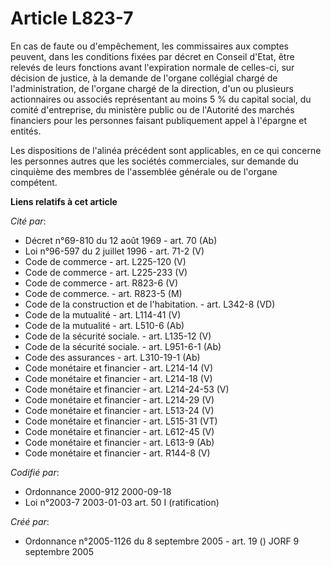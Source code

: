 # Article L823-7

En cas de faute ou d'empêchement, les commissaires aux comptes peuvent, dans les conditions fixées par décret en Conseil
d'Etat, être relevés de leurs fonctions avant l'expiration normale de celles-ci, sur décision de justice, à la demande de
l'organe collégial chargé de l'administration, de l'organe chargé de la direction, d'un ou plusieurs actionnaires ou associés
représentant au moins 5 % du capital social, du comité d'entreprise, du ministère public ou de l'Autorité des marchés
financiers pour les personnes faisant publiquement appel à l'épargne et entités.

Les dispositions de l'alinéa précédent sont applicables, en ce qui concerne les personnes autres que les sociétés
commerciales, sur demande du cinquième des membres de l'assemblée générale ou de l'organe compétent.

**Liens relatifs à cet article**

_Cité par_:

  - Décret n°69-810 du 12 août 1969 - art. 70 (Ab)
  - Loi n°96-597 du 2 juillet 1996 - art. 71-2 (V)
  - Code de commerce - art. L225-120 (V)
  - Code de commerce - art. L225-233 (V)
  - Code de commerce - art. R823-6 (V)
  - Code de commerce. - art. R823-5 (M)
  - Code de la construction et de l'habitation. - art. L342-8 (VD)
  - Code de la mutualité - art. L114-41 (V)
  - Code de la mutualité - art. L510-6 (Ab)
  - Code de la sécurité sociale. - art. L135-12 (V)
  - Code de la sécurité sociale. - art. L951-6-1 (Ab)
  - Code des assurances - art. L310-19-1 (Ab)
  - Code monétaire et financier - art. L214-14 (V)
  - Code monétaire et financier - art. L214-18 (V)
  - Code monétaire et financier - art. L214-24-53 (V)
  - Code monétaire et financier - art. L214-29 (V)
  - Code monétaire et financier - art. L513-24 (V)
  - Code monétaire et financier - art. L515-31 (VT)
  - Code monétaire et financier - art. L612-45 (V)
  - Code monétaire et financier - art. L613-9 (Ab)
  - Code monétaire et financier - art. R144-8 (V)

_Codifié par_:

  - Ordonnance 2000-912 2000-09-18
  - Loi n°2003-7 2003-01-03 art. 50 I (ratification)

_Créé par_:

  - Ordonnance n°2005-1126 du 8 septembre 2005 - art. 19 () JORF 9 septembre 2005
